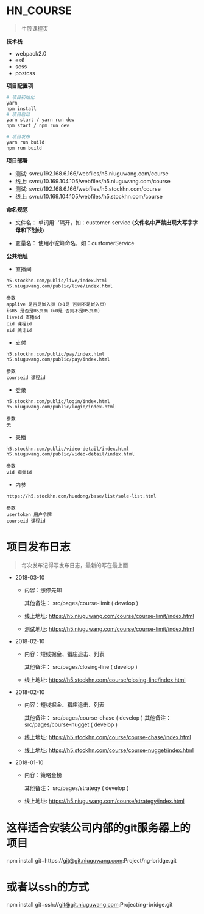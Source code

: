 # HN_COURSE

> 牛股课程页

**技术栈**

* webpack2.0
* es6
* scss
* postcss

**项目配置项**
``` bash
# 项目初始化
yarn
npm install
# 项目启动
yarn start / yarn run dev
npm start / npm run dev

# 项目发布
yarn run build
npm run build
```

**项目部署**

- 测试: svn://192.168.6.166/webfiles/h5.niuguwang.com/course
- 线上: svn://10.169.104.105/webfiles/h5.niuguwang.com/course
- 测试: svn://192.168.6.166/webfiles/h5.stockhn.com/course
- 线上: svn://10.169.104.105/webfiles/h5.stockhn.com/course

**命名规范**

- 文件名：
单词用‘-’隔开，如：customer-service
**(文件名中严禁出现大写字字母和下划线)**

- 变量名：
使用小驼峰命名，如：customerService

**公共地址**

* 直播间
```
h5.stockhn.com/public/live/index.html h5.niuguwang.com/public/live/index.html

参数
applive 是否是嵌入页（>1是 否则不是嵌入页）
isH5 是否是H5页面（>0是 否则不是H5页面）
liveid 直播id
cid 课程id
sid 统计id
```
* 支付
```
h5.stockhn.com/public/pay/index.html h5.niuguwang.com/public/pay/index.html

参数
courseid 课程id
```

* 登录
```
h5.stockhn.com/public/login/index.html h5.niuguwang.com/public/login/index.html

参数
无
```

* 录播
```
h5.stockhn.com/public/video-detail/index.html h5.niuguwang.com/public/video-detail/index.html

参数
vid 视频id
```

* 内参
```
https://h5.stockhn.com/huodong/base/list/sole-list.html

参数
usertoken 用户令牌
courseid 课程id
```


# 项目发布日志

> 每次发布记得写发布日志，最新的写在最上面
*	2018-03-10
	*	内容：涨停先知
		
		其他备注： src/pages/course-limit ( develop )
		
	*	线上地址: 	https://h5.niuguwang.com/course/course-limit/index.html
	*	测试地址: 	https://h5.niuguwang.com/course/course-limit/index.html

*	2018-02-10
	*	内容：短线掘金、猎庄追击、列表
		
		其他备注： src/pages/closing-line ( develop )
		
	*	线上地址: 	https://h5.stockhn.com/course/closing-line/index.html

*	2018-02-10
	*	内容：短线掘金、猎庄追击、列表
		
		其他备注： src/pages/course-chase ( develop )
		其他备注： src/pages/course-nugget ( develop )
		
	*	线上地址: 	https://h5.stockhn.com/course/course-chase/index.html
	*	线上地址: 	https://h5.stockhn.com/course/course-nugget/index.html




*	2018-01-10
	*	内容：策略金榜
		
		其他备注： src/pages/strategy ( develop )
		
	*	线上地址: 	https://h5.niuguwang.com/course/strategy/index.html
	

#   这样适合安装公司内部的git服务器上的项目
npm install git+https://git@git.niuguwang.com:Project/ng-bridge.git
#   或者以ssh的方式
npm install git+ssh://git@git.niuguwang.com:Project/ng-bridge.git



